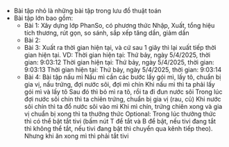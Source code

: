 - Bài tập nhỏ là những bài tập trong lưu đồ thuật toán
- Bài tập lớn bao gồm:
    - Bài 1: Xây dựng lớp PhanSo, có phương thức Nhập, Xuất, tổng hiệu tích thương, rút gọn, so sánh, sắp xếp tăng dần, giảm dần
    + Bài 2: 
    + Bài 3: Xuất ra thời gian hiện tại, và cứ sau 1 giây thì lại xuất tiếp thời gian hiện tại. VD: Thời gian hiện tại: Thứ bảy, ngày 5/4/2025, thời gian: 9:03:12
                                                                                                    Thời gian hiện tại: Thứ bảy, ngày 5/4/2025, thời gian: 9:03:13
                                                                                                    Thời gian hiện tại: Thứ bảy, ngày 5/4/2025, thời gian: 9:03:14
    + Bài 4: Bài tập nấu mì 
            Nấu mì cần các bước lấy gói mì, lấy tô, chuẩn bị gia vị, nấu trứng, đợi nước sôi, đợi mì chín 
            Khi nấu mì thì ta phải lấy gói mì và lấy tô 
            Sau đó thì bỏ mì ra tô, rồi ta đi đun nước sôi 
            Trong lúc đợi nước sôi chín thì ta chiên trứng, chuẩn bị gia vị (rau, củ)
            Khi nước sôi chín thì ta đổ nước sôi vào mì 
            Khi mì chín, trứng chiên xong và gia vị chuẩn bị xong thì ta thưởng thức 
            Optional: Trong lúc thưởng thức thì có thể bật tắt tivi (bấm nút T để tắt và B để bật, nếu tivi đang tắt thì không thể tắt, nếu tivi đang bật thì chuyển qua kênh tiếp theo). Nhưng khi ăn xong mì thì phải tắt tivi
